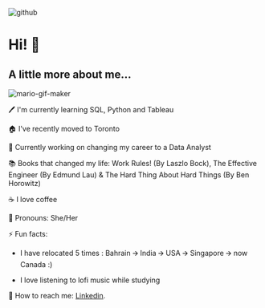 
![github](https://user-images.githubusercontent.com/88034960/148631677-70e7e487-d21a-46e0-92fa-5cf7a2d97ee9.gif)


# Hi! 👋








## A little more about me...

![mario-gif-maker](https://user-images.githubusercontent.com/88034960/148655055-5c0af606-84d6-49af-a490-8d5430c8044d.gif)          

🖊️ I'm currently learning SQL, Python and Tableau

🏠 I've recently moved to Toronto

🎯 Currently working on changing my career to a Data Analyst

📚 Books that changed my life: Work Rules! (By Laszlo Bock), The Effective Engineer (By Edmund Lau) & The Hard Thing About Hard Things (By Ben Horowitz)

☕ I love coffee

🙂 Pronouns: She/Her

⚡ Fun facts: 
- I have relocated 5 times : Bahrain 🡪 India 🡪 USA 🡪 Singapore 🡪  now Canada :)
              
- I love listening to lofi music while studying

💬 How to reach me: [Linkedin](https://www.linkedin.com/in/jainiejose).

